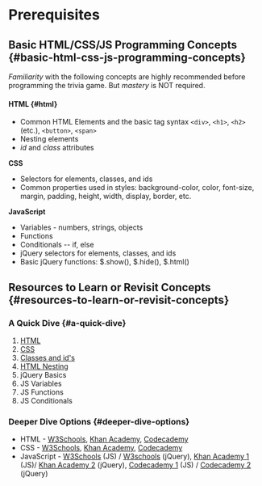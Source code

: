 # Prerequisites

## Basic HTML/CSS/JS Programming Concepts {#basic-html-css-js-programming-concepts}

_Familiarity_ with the following concepts are highly recommended before programming the trivia game. But _mastery_ is NOT required.

#### HTML {#html}

* Common HTML Elements and the basic tag syntax `<div>`, `<h1>`, `<h2>` \(etc.\), `<button>`, `<span>`
* Nesting elements
* _id_ and _class_ attributes

**CSS**

* Selectors for elements, classes, and ids
* Common properties used in styles: background-color, color, font-size, margin, padding, height, width, display, border, etc.

**JavaScript**

* Variables - numbers, strings, objects
* Functions
* Conditionals -- if, else
* jQuery selectors for elements, classes, and ids
* Basic jQuery functions: $.show\(\), $.hide\(\), $.html\(\)

## Resources to Learn or Revisit Concepts {#resources-to-learn-or-revisit-concepts}

### A Quick Dive {#a-quick-dive}

1. ​[HTML](https://docs.idew.org/principles-and-practices/principles/programming-principles/html)​
2. ​[CSS](https://docs.idew.org/principles-and-practices/principles/programming-principles/css)​
3. ​[Classes and id's](https://docs.idew.org/principles-and-practices/principles/programming-principles/classes-and-ids-html-css-js)​
4. ​[HTML Nesting](https://docs.idew.org/principles-and-practices/principles/programming-principles/html-nesting)​
5. jQuery Basics
6. JS Variables
7. JS Functions
8. JS Conditionals

### Deeper Dive Options {#deeper-dive-options}

* HTML - [W3Schools](https://www.w3schools.com/html/default.asp), [Khan Academy](https://www.khanacademy.org/computing/computer-programming/html-css), [Codecademy](https://www.codecademy.com/learn/learn-html)​
* CSS - [W3Schools](https://www.w3schools.com/css/default.asp), [Khan Academy](https://www.khanacademy.org/computing/computer-programming/html-css), [Codecademy](https://www.codecademy.com/learn/learn-css)​
* JavaScript - [W3Schools](https://www.w3schools.com/jS/default.asp) \(JS\) / [W3schools](https://www.w3schools.com/jquery/default.asp) \(jQuery\), [Khan Academy 1](https://www.khanacademy.org/computing/computer-programming/programming) \(JS\)/ [Khan Academy 2](https://www.khanacademy.org/computing/computer-programming/html-js-jquery) \(jQuery\), [Codecademy 1](https://www.codecademy.com/learn/introduction-to-javascript) \(JS\) / [Codecademy 2](https://www.codecademy.com/learn/learn-jquery) \(jQuery\)

